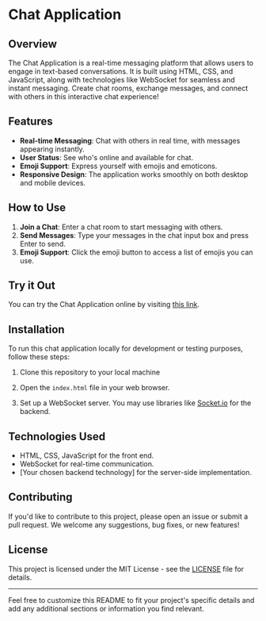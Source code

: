 # Chat Application

## Overview

The Chat Application is a real-time messaging platform that allows users to engage in text-based conversations. It is built using HTML, CSS, and JavaScript, along with technologies like WebSocket for seamless and instant messaging. Create chat rooms, exchange messages, and connect with others in this interactive chat experience!

## Features

- **Real-time Messaging**: Chat with others in real time, with messages appearing instantly.
- **User Status**: See who's online and available for chat.
- **Emoji Support**: Express yourself with emojis and emoticons.
- **Responsive Design**: The application works smoothly on both desktop and mobile devices.

## How to Use

1. **Join a Chat**: Enter a chat room to start messaging with others.
2. **Send Messages**: Type your messages in the chat input box and press Enter to send.
3. **Emoji Support**: Click the emoji button to access a list of emojis you can use.

## Try it Out

You can try the Chat Application online by visiting [this link](https://your-chat-app-url.com).

## Installation

To run this chat application locally for development or testing purposes, follow these steps:

1. Clone this repository to your local machine

2. Open the `index.html` file in your web browser.

3. Set up a WebSocket server. You may use libraries like [Socket.io](https://socket.io/) for the backend.

## Technologies Used

- HTML, CSS, JavaScript for the front end.
- WebSocket for real-time communication.
- [Your chosen backend technology] for the server-side implementation.

## Contributing

If you'd like to contribute to this project, please open an issue or submit a pull request. We welcome any suggestions, bug fixes, or new features!

## License

This project is licensed under the MIT License - see the [LICENSE](LICENSE) file for details.

---

Feel free to customize this README to fit your project's specific details and add any additional sections or information you find relevant.
